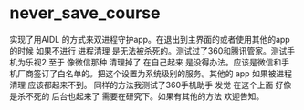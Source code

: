 # never_save_course

实现了用AIDL 的方式来双进程守护app。在退出到主界面的或者使用其他的app 的时候 如果不进行 进程清理 是无法被杀死的。测试过了360和腾讯管家。测试手机为乐视2
至于 像微信那种 清理掉了 在自己起来 是没得办法。应该是微信和手机厂商签订了白名单的。把这个设置为系统级别的服务。其他的 app 如果被进程清理 应该都起来不到。
同样的方法我测试了360手机助手 发觉 在这个上面 好像是杀不死的 后台也起来了 需要在研究下。如果有其他的方法 欢迎告知。
